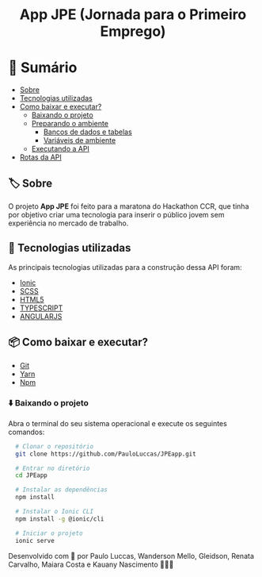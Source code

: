 <h1 align="center">
  App JPE (Jornada para o Primeiro Emprego)
</h1>

# 🔖 Sumário

- [Sobre](#%EF%B8%8F-sobre)
- [Tecnologias utilizadas](#-tecnologias-utilizadas)
- [Como baixar e executar?](#-como-baixar-e-executar)
  - [Baixando o projeto](#%EF%B8%8F-baixando-o-projeto)
  - [Preparando o ambiente](#-preparando-o-ambiente)
    - [Bancos de dados e tabelas](#-bancos-de-dados-e-tabelas)
    - [Variáveis de ambiente](#-variáveis-de-ambiente)
  - [Executando a API](#-executando-a-api)
- [Rotas da API](#-rotas-da-api)

## 🏷️ Sobre

O projeto **App JPE** foi feito para a maratona do Hackathon CCR, que tinha por objetivo criar uma tecnologia para inserir o público jovem sem experiência no mercado de trabalho.

## 🚀 Tecnologias utilizadas

As principais tecnologias utilizadas para a construção dessa API foram:

- [Ionic](https://ionicframework.com/)
- [SCSS](https://sass-lang.com/)
- [HTML5](https://developer.mozilla.org/pt-BR/docs/Web/HTML/HTML5)
- [TYPESCRIPT](https://www.typescriptlang.org/)
- [ANGULARJS](https://angular.io/)

## 📦 Como baixar e executar?

- [Git](https://git-scm.com/)
- [Yarn](https://classic.yarnpkg.com/lang/en/)
- [Npm](https://www.npmjs.com/)

### ⬇️ Baixando o projeto

Abra o terminal do seu sistema operacional e execute os seguintes comandos:

```bash
  # Clonar o repositório
  git clone https://github.com/PauloLuccas/JPEapp.git

  # Entrar no diretório
  cd JPEapp

  # Instalar as dependências
  npm install

  # Instalar o Ionic CLI
  npm install -g @ionic/cli

  # Iniciar o projeto
  ionic serve
```

Desenvolvido com 💜 por Paulo Luccas, Wanderson Mello, Gleidson, Renata Carvalho, Maiara Costa e Kauany Nascimento 🧑🏽‍🚀


